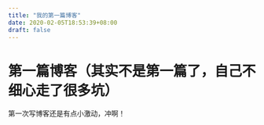 ```yaml
---
title: "我的第一篇博客"
date: 2020-02-05T18:53:39+08:00
draft: false
---
```

# 第一篇博客（其实不是第一篇了，自己不细心走了很多坑）

第一次写博客还是有点小激动，冲啊！